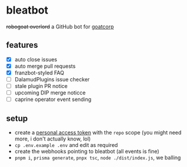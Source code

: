 # bleatbot

~~robogoat overlord~~ a GitHub bot for [goatcorp](https://github.com/goatcorp)

## features

- [x] auto close issues
- [x] auto merge pull requests
- [x] franzbot-styled FAQ
- [ ] DalamudPlugins issue checker
- [ ] stale plugin PR notice
- [ ] upcoming DIP merge noticce
- [ ] caprine operator event sending

## setup

- create a [personal access token](https://github.com/settings/tokens) with the `repo` scope (you might need more, i don't actually know, lol)
- `cp .env.example .env` and edit as required
- create the webhooks pointing to bleatbot (all events is fine)
- `pnpm i`, `prisma generate`, `pnpx tsc`, `node ./dist/index.js`, we balling
